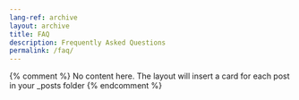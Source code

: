 ```yaml
---
lang-ref: archive
layout: archive
title: FAQ
description: Frequently Asked Questions
permalink: /faq/
---
```

{% comment %}
  No content here. The layout will insert a card for each post in your _posts folder
{% endcomment %}
